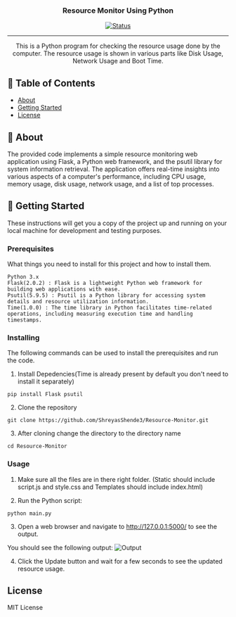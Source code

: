 <h3 align="center">Resource Monitor Using Python</h3>

<div align="center">

  [![Status](https://img.shields.io/badge/status-active-success.svg)]() 
</div>

---

<p align="center"> This is a Python program for checking the resource usage done by the computer. The resource usage is shown in various parts like Disk Usage, Network Usage and Boot Time.
    <br> 
</p>

## 📝 Table of Contents
- [About](#about)
- [Getting Started](#getting_started)
- [License](#license)

## 🧐 About <a name = "about"></a>
 The provided code implements a simple resource monitoring web application using Flask, a Python web framework, and the psutil library for system information retrieval. The application offers real-time insights into various aspects of a computer's performance, including CPU usage, memory usage, disk usage, network usage, and a list of top processes.

## 🏁 Getting Started <a name = "getting_started"></a>
These instructions will get you a copy of the project up and running on your local machine for development and testing purposes. 
### Prerequisites
What things you need to install for this project and how to install them.

```
Python 3.x
Flask(2.0.2) : Flask is a lightweight Python web framework for building web applications with ease.
Psutil(5.9.5) : Psutil is a Python library for accessing system details and resource utilization information.
Time(1.0.0) : The time library in Python facilitates time-related operations, including measuring execution time and handling timestamps.
```

### Installing
The following commands can be used to install the prerequisites and run the code.

1) Install Depedencies(Time is already present by default you don't need to install it separately)

````
pip install Flask psutil
````
2) Clone the repository

````
git clone https://github.com/ShreyasShende3/Resource-Monitor.git
````
3) After cloning change the directory to the directory name

````
cd Resource-Monitor
````
### Usage
1) Make sure all the files are in there right folder. (Static should include script.js and style.css and Templates should include index.html)

2) Run the Python script:

```
python main.py
```
3) Open a web browser and navigate to http://127.0.0.1:5000/ to see the output.

You should see the following output:
![Output]([https://github.com/ShreyasShende3/Resource-Monitor/blob/main/Screenshot%20(67).png])

4) Click the Update button and wait for a few seconds to see the updated resource usage.

## License <a name = "license"></a>
MIT License
